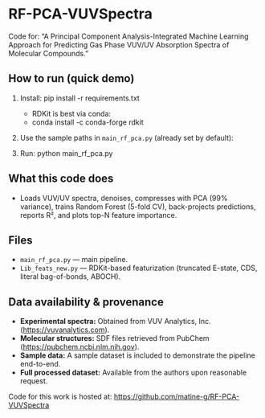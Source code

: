 # RF-PCA-VUVSpectra

Code for:
“A Principal Component Analysis-Integrated Machine Learning Approach for Predicting Gas Phase VUV/UV Absorption Spectra of Molecular Compounds.”

## How to run (quick demo)
1) Install:
   pip install -r requirements.txt
   - RDKit is best via conda:
   - conda install -c conda-forge rdkit

2) Use the sample paths in `main_rf_pca.py` (already set by default):


3) Run:
   python main_rf_pca.py
   

## What this code does
- Loads VUV/UV spectra, denoises, compresses with PCA (99% variance), trains Random Forest (5-fold CV),
  back-projects predictions, reports R², and plots top-N feature importance.

## Files
- `main_rf_pca.py` — main pipeline.
- `Lib_feats_new.py` — RDKit-based featurization (truncated E-state, CDS, literal bag-of-bonds, ABOCH).

## Data availability & provenance

- **Experimental spectra:** Obtained from VUV Analytics, Inc. (https://vuvanalytics.com). 
- **Molecular structures:** SDF files retrieved from PubChem (https://pubchem.ncbi.nlm.nih.gov).
- **Sample data:** A sample dataset is included to demonstrate the pipeline end-to-end.
- **Full processed dataset:** Available from the authors upon reasonable request.

Code for this work is hosted at: https://github.com/matine-g/RF-PCA-VUVSpectra

